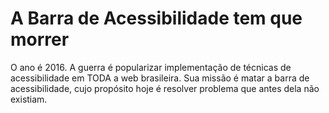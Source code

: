 # A Barra de Acessibilidade tem que morrer

O ano é 2016. A guerra é popularizar implementação de técnicas de
acessibilidade em TODA a web brasileira. Sua missão é matar a barra de
acessibilidade, cujo propósito hoje é resolver problema que antes
dela não existiam.